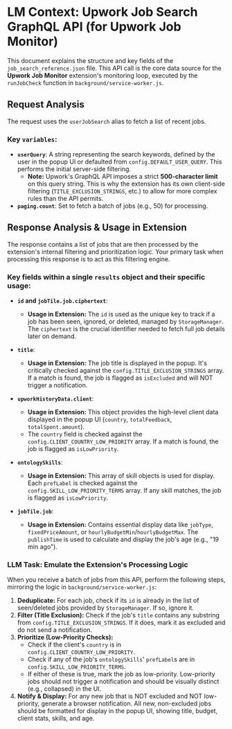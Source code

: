 # LM Context: Upwork Job Search GraphQL API (for Upwork Job Monitor)

This document explains the structure and key fields of the `job_search_reference.json` file. This API call is the core data source for the **Upwork Job Monitor** extension's monitoring loop, executed by the `runJobCheck` function in `background/service-worker.js`.

## Request Analysis

The request uses the `userJobSearch` alias to fetch a list of recent jobs.

### Key `variables`:

-   **`userQuery`**: A string representing the search keywords, defined by the user in the popup UI or defaulted from `config.DEFAULT_USER_QUERY`. This performs the initial server-side filtering.
    -   **Note:** Upwork's GraphQL API imposes a strict **500-character limit** on this query string. This is why the extension has its own client-side filtering (`TITLE_EXCLUSION_STRINGS`, etc.) to allow for more complex rules than the API permits.
-   **`paging.count`**: Set to fetch a batch of jobs (e.g., 50) for processing.

## Response Analysis & Usage in Extension

The response contains a list of jobs that are then processed by the extension's internal filtering and prioritization logic. Your primary task when processing this response is to act as this filtering engine.

### Key fields within a single `results` object and their specific usage:

-   **`id` and `jobTile.job.ciphertext`**:
    -   **Usage in Extension:** The `id` is used as the unique key to track if a job has been seen, ignored, or deleted, managed by `StorageManager`. The `ciphertext` is the crucial identifier needed to fetch full job details later on demand.

-   **`title`**:
    -   **Usage in Extension:** The job title is displayed in the popup. It's critically checked against the `config.TITLE_EXCLUSION_STRINGS` array. If a match is found, the job is flagged as `isExcluded` and will NOT trigger a notification.

-   **`upworkHistoryData.client`**:
    -   **Usage in Extension:** This object provides the high-level client data displayed in the popup UI (`country`, `totalFeedback`, `totalSpent.amount`).
    -   The `country` field is checked against the `config.CLIENT_COUNTRY_LOW_PRIORITY` array. If a match is found, the job is flagged as `isLowPriority`.

-   **`ontologySkills`**:
    -   **Usage in Extension:** This array of skill objects is used for display. Each `prefLabel` is checked against the `config.SKILL_LOW_PRIORITY_TERMS` array. If any skill matches, the job is flagged as `isLowPriority`.

-   **`jobTile.job`**:
    -   **Usage in Extension:** Contains essential display data like `jobType`, `fixedPriceAmount`, or `hourlyBudgetMin`/`hourlyBudgetMax`. The `publishTime` is used to calculate and display the job's age (e.g., "19 min ago").

### LLM Task: Emulate the Extension's Processing Logic

When you receive a batch of jobs from this API, perform the following steps, mirroring the logic in `background/service-worker.js`:

1.  **Deduplicate:** For each job, check if its `id` is already in the list of seen/deleted jobs provided by `StorageManager`. If so, ignore it.
2.  **Filter (Title Exclusion):** Check if the job's `title` contains any substring from `config.TITLE_EXCLUSION_STRINGS`. If it does, mark it as excluded and do not send a notification.
3.  **Prioritize (Low-Priority Checks):**
    -   Check if the client's `country` is in `config.CLIENT_COUNTRY_LOW_PRIORITY`.
    -   Check if any of the job's `ontologySkills`' `prefLabel`s are in `config.SKILL_LOW_PRIORITY_TERMS`.
    -   If either of these is true, mark the job as low-priority. Low-priority jobs should not trigger a notification and should be visually distinct (e.g., collapsed) in the UI.
4.  **Notify & Display:** For any new job that is NOT excluded and NOT low-priority, generate a browser notification. All new, non-excluded jobs should be formatted for display in the popup UI, showing title, budget, client stats, skills, and age.